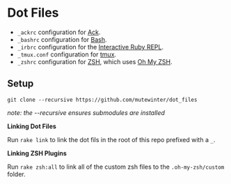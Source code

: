 # Dot Files

 * `_ackrc` configuration for [Ack](http://betterthangrep.com/).
 * `_bashrc` configuration for [Bash](http://www.gnu.org/software/bash/).
 * `_irbrc` configuration for the [Interactive Ruby
 REPL](http://en.wikipedia.org/wiki/Interactive_Ruby_Shell).
 * `_tmux.conf` configuration for [tmux](http://tmux.sourceforge.net/).
 * `_zshrc` configuration for [ZSH](http://www.zsh.org/), which uses [Oh My
 ZSH](https://github.com/robbyrussell/oh-my-zsh).

## Setup

`git clone --recursive https://github.com/mutewinter/dot_files`

_note: the --recursive ensures submodules are installed_

**Linking Dot Files**

Run `rake link` to link the dot fils in the root of this repo prefixed with a
`_`.

**Linking ZSH Plugins**

Run `rake zsh:all` to link all of the custom zsh files to the
`.oh-my-zsh/custom` folder.
